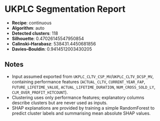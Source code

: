 # UKPLC Segmentation Report

- **Recipe**: continuous
- **Algorithm**: auto
- **Detected clusters**: 118
- **Silhouette**: 0.47026145547950854
- **Calinski–Harabasz**: 538431.4450681856
- **Davies–Bouldin**: 0.9414512003430205

## Notes
- Input assumed exported from `UKPLC_CLTV_CSP_MV`/`UKPLC_CLTV_DCSP_MV`, containing performance features
  (`ACTUAL_CLTV`, `CURRENT_YEAR_FAP`, `FUTURE_LIFETIME_VALUE`, `ACTUAL_LIFETIME_DURATION`, `NUM_CROSS_SOLD_LY`, `CLM_OVER_PROFIT_HITCOUNT`).
- Clustering uses only performance features; explanatory columns describe clusters but are never used as inputs.
- SHAP explanations are provided by training a simple RandomForest to predict cluster labels and summarising mean absolute SHAP values.

